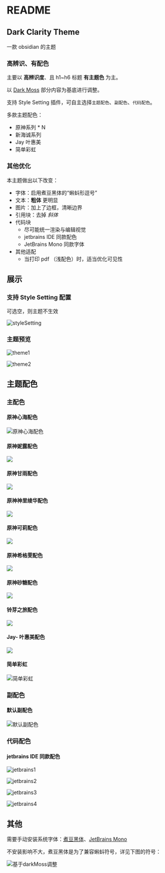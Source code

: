 # README

## Dark Clarity Theme

一款 obsidian 的主题

### 高辨识、有配色

主要以 **高辨识度**、且 h1~h6 标题 **有主题色** 为主。

以 [Dark Moss](https://github.com/sergey900553/obsidian_githublike_theme) 部分内容为基底进行调整。

支持 Style Setting 插件，可自主选择`主题配色`、`副配色`、`代码配色`。

多款主题配色：

- 原神系列 * N
- 新海诚系列
- Jay 叶惠美
- 简单彩虹

### 其他优化

本主题做出以下改变：

- 字体：启用煮豆黑体的“蝌蚪形逗号”
- 文本：**粗体** 更明显
- 图片：加上了边框，清晰边界
- 引用块：去掉 *斜体*
- 代码块
	- 尽可能统一渲染与编辑视觉
	- jetbrains IDE 同款配色
	- JetBrains Mono 同款字体
- 其他适配
	- 当打印 pdf （浅配色）时，适当优化可见性

## 展示

### 支持 Style Setting 配置

可选空，则主题不生效

![styleSetting](images/styleSetting.png)

### 主题预览

![theme1](images/theme1.png)

![theme2](images/theme2.png)

## 主题配色

### 主配色

#### 原神心海配色

![原神心海配色](images/原神心海配色.png)

#### 原神妮露配色

![](images/原神妮露配色.png)

#### 原神甘雨配色

![](images/原神甘雨配色.png)

#### 原神神里绫华配色

![](images/原神神里绫华配色.png)

#### 原神可莉配色

![](images/原神可莉配色.png)

#### 原神希格雯配色

![](images/原神希格雯配色.png)

#### 原神砂糖配色

![](images/原神砂糖配色.png)

#### 铃芽之旅配色

![](images/铃芽之旅配色.png)

#### Jay- 叶惠美配色

![](images/叶惠美配色.png)

#### 简单彩虹

![简单彩虹](images/简单彩虹.png)

### 副配色

#### 默认副配色

![默认副配色](images/默认副配色.png)

### 代码配色

####  jetbrains IDE 同款配色

![jetbrains1](images/jetbrains1.png)

![jetbrains2](images/jetbrains2.png)

![jetbrains3](images/jetbrains3.png)

![jetbrains4](images/jetbrains4.png)

## 其他

需要手动安装系统字体：[煮豆黑体](https://github.com/Buernia/Zhudou-Sans)、[JetBrains Mono](https://www.jetbrains.com/lp/mono)

不安装影响不大，煮豆黑体是为了兼容蝌蚪符号，详见下图的符号：

![基于darkMoss调整](images/基于darkMoss调整.png)
